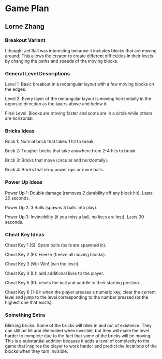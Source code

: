 # Game Plan
## Lorne Zhang

### Breakout Variant
I thought Jet Ball was interesting because it includes blocks that are moving around. This allows the creator to create different difficulties in their levels by changing the paths and speeds of the moving blocks.

### General Level Descriptions
Level 1: Basic breakout in a rectangular layout with a few moving blocks on the edges.

Level 2: Every layer of the rectangular layout is moving horizontally in the opposite direction as the layers above and below it.

Final Level: Blocks are moving faster and some are in a circle while others are horizontal.

### Bricks Ideas
Brick 1: Normal brick that takes 1 hit to break.

Brick 2: Tougher bricks that take anywhere from 2-4 hits to break.

Brick 3: Bricks that move (circular and horizontally).

Brick 4: Bricks that drop power ups or more balls.

### Power Up Ideas

Power Up 1: Double damage (removes 2 durability off any block hit). Lasts 20 seconds.

Power Up 2: 3 Balls (spawns 3 balls into play).

Power Up 3: Invincibility (if you miss a ball, no lives are lost). Lasts 30 seconds. 

### Cheat Key Ideas

Cheat Key 1 (S): Spam balls (balls are spawned in).

Cheat Key 2 (F): Freeze (freeze all moving blocks).

Cheat Key 3 (W): Win! (win the level).

Cheat Key 4 (L): add additional lives to the player.

Cheat Key 5 (R): resets the ball and paddle to their starting position.

Cheat Key 6 (1-9): when the player presses a numeric key, clear the current level and jump to the level corresponding to the number pressed (or the highest one that exists).

### Something Extra

Blinking bricks. Some of the bricks will blink in and out of existence. They can still be hit and eliminated when invisible, but they will make the level harder to complete due to the fact that some of the bricks will be moving. This is a substantial addition because it adds a level of complexity to the game that inspires the player to work harder and predict the locations of the blocks when they turn invisible. 